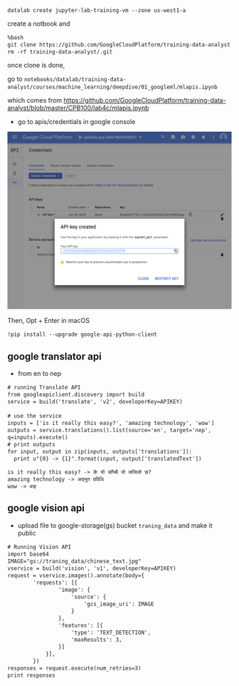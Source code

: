 
```
datalab create jupyter-lab-training-vm --zone us-west1-a
```

create a notbook and 

```
%bash
git clone https://github.com/GoogleCloudPlatform/training-data-analyst
rm -rf training-data-analyst/.git
```

once clone is done, 

go to `notebooks/datalab/training-data-analyst/courses/machine_learning/deepdive/01_googleml/mlapis.ipynb`

which comes from https://github.com/GoogleCloudPlatform/training-data-analyst/blob/master/CPB100/lab4c/mlapis.ipynb

- go to apis/credentials in google console

![](docs/jupyter_creds.png)

Then, Opt + Enter in macOS

```
!pip install --upgrade google-api-python-client
```

google translator api
---------------------

- from en to nep

```
# running Translate API
from googleapiclient.discovery import build
service = build('translate', 'v2', developerKey=APIKEY)

# use the service
inputs = ['is it really this easy?', 'amazing technology', 'wow']
outputs = service.translations().list(source='en', target='nep', q=inputs).execute()
# print outputs
for input, output in zip(inputs, outputs['translations']):
  print u"{0} -> {1}".format(input, output['translatedText'])
```

```
is it really this easy? -> के यो साँच्चै यो सजिलो छ?
amazing technology -> अद्भुत प्रविधि
wow -> वाह
```


google vision api
-------------------

- upload file to google-storage(gs) bucket `traning_data` and make it public

```
# Running Vision API
import base64
IMAGE="gs://traning_data/chinese_text.jpg"
vservice = build('vision', 'v1', developerKey=APIKEY)
request = vservice.images().annotate(body={
        'requests': [{
                'image': {
                    'source': {
                        'gcs_image_uri': IMAGE
                    }
                },
                'features': [{
                    'type': 'TEXT_DETECTION',
                    'maxResults': 3,
                }]
            }],
        })
responses = request.execute(num_retries=3)
print responses
```
